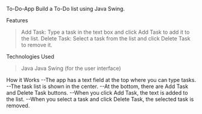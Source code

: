 To-Do-App
Build a To-Do list using Java Swing.

Features
>Add Task: Type a task in the text box and click Add Task to add it to the list.
>Delete Task: Select a task from the list and click Delete Task to remove it.

Technologies Used
>Java
>Java Swing (for the user interface)

How it Works
--The app has a text field at the top where you can type tasks.
--The task list is shown in the center.
--At the bottom, there are Add Task and Delete Task buttons.
--When you click Add Task, the text is added to the list.
--When you select a task and click Delete Task, the selected task is removed.

